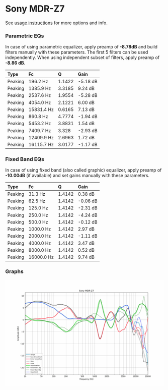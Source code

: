 # Sony MDR-Z7
See [usage instructions](https://github.com/jaakkopasanen/AutoEq#usage) for more options and info.

### Parametric EQs
In case of using parametric equalizer, apply preamp of **-8.78dB** and build filters manually
with these parameters. The first 5 filters can be used independently.
When using independent subset of filters, apply preamp of **-8.86 dB**.

| Type    | Fc         |      Q | Gain     |
|:--------|:-----------|:-------|:---------|
| Peaking | 196.2 Hz   | 1.1422 | -5.18 dB |
| Peaking | 1385.9 Hz  | 3.3185 | 9.24 dB  |
| Peaking | 2537.6 Hz  | 1.9554 | -5.28 dB |
| Peaking | 4054.0 Hz  | 2.1221 | 6.00 dB  |
| Peaking | 15831.4 Hz | 0.6165 | 7.13 dB  |
| Peaking | 860.8 Hz   | 4.7774 | -1.94 dB |
| Peaking | 5453.2 Hz  | 3.8831 | 1.54 dB  |
| Peaking | 7409.7 Hz  | 3.328  | -2.93 dB |
| Peaking | 12409.9 Hz | 2.6963 | 1.72 dB  |
| Peaking | 16115.7 Hz | 3.0177 | -1.17 dB |

### Fixed Band EQs
In case of using fixed band (also called graphic) equalizer, apply preamp of **-10.00dB**
(if available) and set gains manually with these parameters.

| Type    | Fc         |      Q | Gain     |
|:--------|:-----------|:-------|:---------|
| Peaking | 31.3 Hz    | 1.4142 | 0.38 dB  |
| Peaking | 62.5 Hz    | 1.4142 | -0.06 dB |
| Peaking | 125.0 Hz   | 1.4142 | -2.31 dB |
| Peaking | 250.0 Hz   | 1.4142 | -4.24 dB |
| Peaking | 500.0 Hz   | 1.4142 | -0.12 dB |
| Peaking | 1000.0 Hz  | 1.4142 | 2.97 dB  |
| Peaking | 2000.0 Hz  | 1.4142 | -1.11 dB |
| Peaking | 4000.0 Hz  | 1.4142 | 3.47 dB  |
| Peaking | 8000.0 Hz  | 1.4142 | 0.52 dB  |
| Peaking | 16000.0 Hz | 1.4142 | 9.74 dB  |

### Graphs
![](./Sony%20MDR-Z7.png)